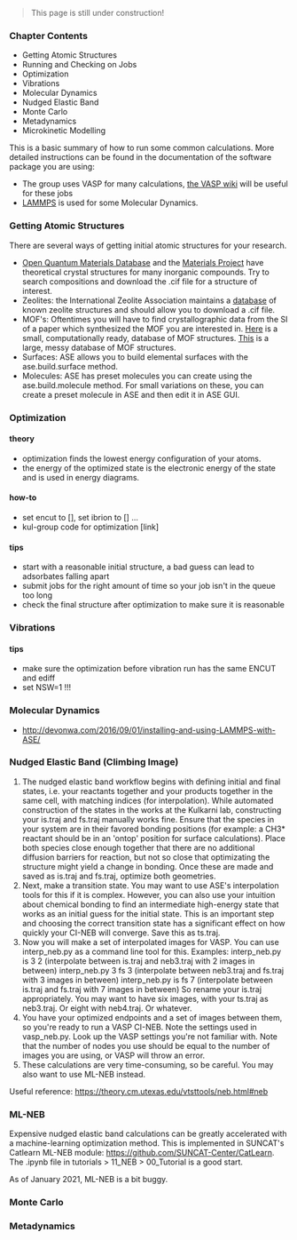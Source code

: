 > This page is still under construction!

### Chapter Contents
- Getting Atomic Structures
- Running and Checking on Jobs
- Optimization
- Vibrations
- Molecular Dynamics
- Nudged Elastic Band
- Monte Carlo
- Metadynamics
- Microkinetic Modelling

This is a basic summary of how to run some common calculations. 
More detailed instructions can be found in the documentation of the software package you are using: 
- The group uses VASP for many calculations, [the VASP wiki](https://www.vasp.at/wiki/index.php/The_VASP_Manual) will be useful for these jobs
- [LAMMPS](https://lammps.sandia.gov/) is used for some Molecular Dynamics.

### Getting Atomic Structures
There are several ways of getting initial atomic structures for your research. 
- [Open Quantum Materials Database](http://oqmd.org/) and the [Materials Project](https://materialsproject.org/) have theoretical crystal structures for many inorganic compounds. Try to search compositions and download the .cif file for a structure of interest.
- Zeolites: the International Zeolite Association maintains a [database](https://asia.iza-structure.org/IZA-SC/ftc_table.php) of known zeolite structures and should allow you to download a .cif file.
- MOF's: Oftentimes you will have to find crystallographic data from the SI of a paper which synthesized the MOF you are interested in. [Here](https://cmcp-group.github.io/CoRE-MOFs/) is a small, computationally ready, database of MOF structures. [This](https://www.ccdc.cam.ac.uk/structures/) is a large, messy database of MOF structures.
- Surfaces: ASE allows you to build elemental surfaces with the ase.build.surface method. 
- Molecules: ASE has preset molecules you can create using the ase.build.molecule method. For small variations on these, you can create a preset molecule in ASE and then edit it in ASE GUI.

### Optimization
#### theory
- optimization finds the lowest energy configuration of your atoms.
- the energy of the optimized state is the electronic energy of the state and is used in energy diagrams.
#### how-to
- set encut to [], set ibrion to [] ...
- kul-group code for optimization [link]
#### tips
- start with a reasonable initial structure, a bad guess can lead to adsorbates falling apart
- submit jobs for the right amount of time so your job isn't in the queue too long
- check the final structure after optimization to make sure it is reasonable

### Vibrations

#### tips
- make sure the optimization before vibration run has the same ENCUT and ediff
- set NSW=1 !!!
### Molecular Dynamics

- http://devonwa.com/2016/09/01/installing-and-using-LAMMPS-with-ASE/

### Nudged Elastic Band (Climbing Image)
1. The nudged elastic band workflow begins with defining initial and final states, i.e. your reactants together and your products together in the same cell, with matching indices (for interpolation). While automated construction of the states in the works at the Kulkarni lab, constructing your is.traj and fs.traj manually works fine. Ensure that the species in your system are in their favored bonding positions (for example: a CH3\* reactant should be in an 'ontop' position for surface calculations). Place both species close enough together that there are no additional diffusion barriers for reaction, but not so close that optimizating the structure might yield a change in bonding. Once these are made and saved as is.traj and fs.traj, optimize both geometries.
2. Next, make a transition state. You may want to use ASE's interpolation tools for this if it is complex. However, you can also use your intuition about chemical bonding to find an intermediate high-energy state that works as an initial guess for the initial state. This is an important step and choosing the correct transition state has a significant effect on how quickly your CI-NEB will converge. Save this as ts.traj.
3. Now you will make a set of interpolated images for VASP. You can use interp\_neb.py as a command line tool for this. Examples:
    interp_neb.py is 3 2 (interpolate between is.traj and neb3.traj with 2 images in between)
    interp_neb.py 3 fs 3 (interpolate between neb3.traj and fs.traj with 3 images in between)
    interp_neb.py is fs 7 (interpolate between is.traj and fs.traj with 7 images in between)
So rename your is.traj appropriately. You may want to have six images, with your ts.traj as neb3.traj. Or eight with neb4.traj. Or whatever.
4. You have your optimized endpoints and a set of images between them, so you're ready to run a VASP CI-NEB. Note the settings used in vasp\_neb.py. Look up the VASP settings you're not familiar with. Note that the number of nodes you use should be equal to the number of images you are using, or VASP will throw an error.
5. These calculations are very time-consuming, so be careful. You may also want to use ML-NEB instead.

Useful reference: https://theory.cm.utexas.edu/vtsttools/neb.html#neb

### ML-NEB
Expensive nudged elastic band calculations can be greatly accelerated with a machine-learning optimization method. This is implemented in SUNCAT's Catlearn ML-NEB module: https://github.com/SUNCAT-Center/CatLearn. The .ipynb file in tutorials > 11\_NEB > 00\_Tutorial is a good start.

As of January 2021, ML-NEB is a bit buggy.

### Monte Carlo

### Metadynamics

